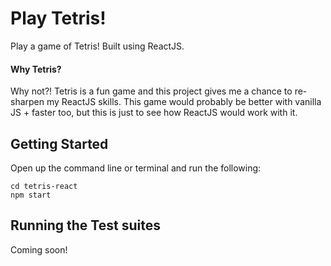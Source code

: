 # Play Tetris!
 Play a game of Tetris! Built using ReactJS.

 #### Why Tetris?
  Why not?! Tetris is a fun game and this project gives me a chance to re-sharpen my ReactJS skills. This game would probably be better with vanilla JS + faster too, but this is just to see how ReactJS would work with it. 

 ## Getting Started
 
Open up the command line or terminal and run the following:
``` 
cd tetris-react
npm start 
``` 

 ## Running the Test suites
 Coming soon!


